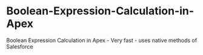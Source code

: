 # Boolean-Expression-Calculation-in-Apex
Boolean Expression Calculation in Apex - Very fast - uses native methods of Salesforce
